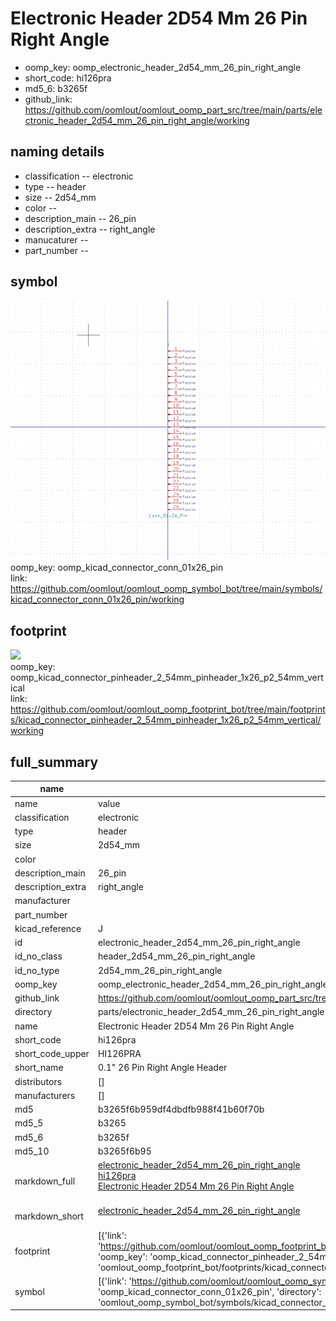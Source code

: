 # Electronic Header 2D54 Mm 26 Pin Right Angle

  
* oomp_key: oomp_electronic_header_2d54_mm_26_pin_right_angle 
* short_code: hi126pra
* md5_6: b3265f  
* github_link: https://github.com/oomlout/oomlout_oomp_part_src/tree/main/parts/electronic_header_2d54_mm_26_pin_right_angle/working  
## naming details
* classification -- electronic
* type -- header
* size -- 2d54_mm
* color -- 
* description_main -- 26_pin
* description_extra -- right_angle
* manucaturer -- 
* part_number -- 



## symbol

![](symbol/0/working/working_600.png)  
oomp_key: oomp_kicad_connector_conn_01x26_pin  
link: https://github.com/oomlout/oomlout_oomp_symbol_bot/tree/main/symbols/kicad_connector_conn_01x26_pin/working  

## footprint

![](footprint/0/working/working_600.png)  
oomp_key: oomp_kicad_connector_pinheader_2_54mm_pinheader_1x26_p2_54mm_vertical  
link: https://github.com/oomlout/oomlout_oomp_footprint_bot/tree/main/footprints/kicad_connector_pinheader_2_54mm_pinheader_1x26_p2_54mm_vertical/working  

## full_summary
| name | value | 
| --- | --- | 
| name | value | 
| classification | electronic | 
| type | header | 
| size | 2d54_mm | 
| color |  | 
| description_main | 26_pin | 
| description_extra | right_angle | 
| manufacturer |  | 
| part_number |  | 
| kicad_reference | J | 
| id | electronic_header_2d54_mm_26_pin_right_angle | 
| id_no_class | header_2d54_mm_26_pin_right_angle | 
| id_no_type | 2d54_mm_26_pin_right_angle | 
| oomp_key | oomp_electronic_header_2d54_mm_26_pin_right_angle | 
| github_link | https://github.com/oomlout/oomlout_oomp_part_src/tree/main/parts/electronic_header_2d54_mm_26_pin_right_angle/working | 
| directory | parts/electronic_header_2d54_mm_26_pin_right_angle | 
| name | Electronic Header 2D54 Mm 26 Pin Right Angle | 
| short_code | hi126pra | 
| short_code_upper | HI126PRA | 
| short_name | 0.1" 26 Pin Right Angle Header | 
| distributors | [] | 
| manufacturers | [] | 
| md5 | b3265f6b959df4dbdfb988f41b60f70b | 
| md5_5 | b3265 | 
| md5_6 | b3265f | 
| md5_10 | b3265f6b95 | 
| markdown_full | [electronic_header_2d54_mm_26_pin_right_angle](https://github.com/oomlout/oomlout_oomp_part_src/tree/main/parts/electronic_header_2d54_mm_26_pin_right_angle/working)<br>[hi126pra](https://github.com/oomlout/oomlout_oomp_part_src/tree/main/parts/electronic_header_2d54_mm_26_pin_right_angle/working)<br>[Electronic Header 2D54 Mm 26 Pin Right Angle](https://github.com/oomlout/oomlout_oomp_part_src/tree/main/parts/electronic_header_2d54_mm_26_pin_right_angle/working)<br><br> | 
| markdown_short | [electronic_header_2d54_mm_26_pin_right_angle](https://github.com/oomlout/oomlout_oomp_part_src/tree/main/parts/electronic_header_2d54_mm_26_pin_right_angle/working)<br><br> | 
| footprint | [{'link': 'https://github.com/oomlout/oomlout_oomp_footprint_bot/tree/main/foootprntss/kicad_connector_pinheader_2_54mm_pinheader_1x26_p2_54mm_vertical', 'oomp_key': 'oomp_kicad_connector_pinheader_2_54mm_pinheader_1x26_p2_54mm_vertical', 'directory': 'oomlout_oomp_footprint_bot/footprints/kicad_connector_pinheader_2_54mm_pinheader_1x26_p2_54mm_vertical//working/working.kicad_mod'}] | 
| symbol | [{'link': 'https://github.com/oomlout/oomlout_oomp_symbol_bot/tree/main/symbols/kicad_connector_conn_01x26_pin', 'oomp_key': 'oomp_kicad_connector_conn_01x26_pin', 'directory': 'oomlout_oomp_symbol_bot/symbols/kicad_connector_conn_01x26_pin//working/working.kicad_sym'}] | 
